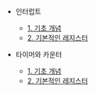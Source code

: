 - 인터럽트
    - [1. 기초 개념](./interrupt/00-tutorial.md)
    - [2. 기본적인 레지스터](./interrupt/01-basic-interrupt.md)

- 타이머와 카운터
    - [1. 기초 개념](./timer-and-counter/00-tutorial.md)
    - [2. 기본적인 레지스터](./timer-and-counter/01-basic-registor.md)
